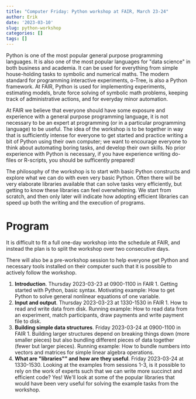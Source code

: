 ```yaml
---
title: "Computer Friday: Python workshop at FAIR, March 23-24"
author: Erik
date: '2023-03-10'
slug: python-workshop
categories: []
tags: []
---
```



Python is one of the most popular general purpose programming languages. 
It is also one of the most popular languages for "data science" in both business 
and academia. It can be used for everything from simple house-holding tasks to 
symbolic and numerical maths. The modern standard for programming interactive 
experiments, o-Tree, is also a Python framework. 
At FAIR, Python is used for implementing experiments, estimating 
models, brute force solving of symbolic math problems, keeping track of administrative actions, 
and for everyday minor automation.

At FAIR we believe that everyone should have some exposure
and experience with a general purpose programming language, it is not necessary to be an expert
at programming (or in a particular programming language) to be useful.
The idea of the workshop is to be together in way that is sufficiently intense for everyone to get
started and practice writing a bit of Python using their own computer; we want to encourage 
everyone to think about automating boring tasks, and develop their own skills. No prior experience
with Python is necessary, if you have experience writing do-files or R-scripts, you should be 
sufficently prepared! 

The philosophy of the workshop is to start with basic Python constructs and explore what we can
do with even very basic Python. Often there will be very elaborate libraries available that can solve
tasks very efficiently, but getting to know these libraries can feel overwhelming. We start from
scratch, and then only later will indicate how adopting efficient libraries can speed up both
the writing and the execution of programs.

# Program

It is difficult to fit a full one-day workshop into the schedule at FAIR, and instead the plan is
to split the workshop over two consecutive days. 

There will also be a pre-workshop session to help everyone get Python and necessary tools installed
on their computer such that it is possible to actively follow the workshop.


1. **Introduction**. Thursday 2023-03-23 at 0900-1100 in FAIR 1. Getting started with Python, basic syntax. Motivating example: How to get Python to solve general nonlinear equations of one variable.
2. **Input and output**. Thursday 2023-03-23 at 1330-1530 in FAIR 1. How to read and write data from disk. Running example: How to read data from an experiment, match participants, draw payments and write payment file to disk.
3. **Building simple data structures**. Friday 2023-03-24 at 0900-1100 in FAIR 1. Building larger structures depend on breaking things
down (more smaller pieces) but also bundling different pieces of data together (fewer but larger pieces). Running example: How to bundle numbers
into vectors and matrices for simple linear algebra operations.
4. **What are "libraries"" and how are they useful**. Friday 2023-03-24 at 1330-1530. Looking at the examples from sessions 1-3, is it possible
to rely on the work of experts such that we can write more succinct and efficient code? Yes! We'll look at some of the popular libraries that would
have been very useful for solving the example tasks from the workshop.

